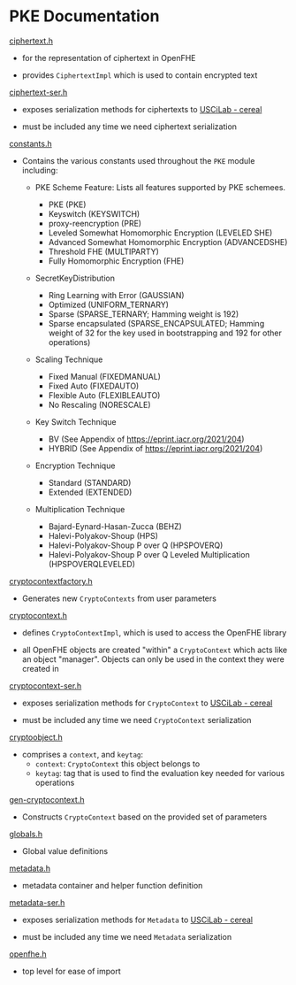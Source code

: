 # PKE Documentation

[ciphertext.h](ciphertext.h)

- for the representation of ciphertext in OpenFHE

- provides `CiphertextImpl` which is used to contain encrypted text

[ciphertext-ser.h](ciphertext-ser.h)

- exposes serialization methods for ciphertexts to [USCiLab - cereal](https://github.com/USCiLab/cereal)

- must be included any time we need ciphertext serialization

[constants.h](constants.h)

- Contains the various constants used throughout the `PKE` module including:
  - PKE Scheme Feature: Lists all features supported by PKE schemees.
    - PKE (PKE)
    - Keyswitch (KEYSWITCH)
    - proxy-reencryption (PRE)
    - Leveled Somewhat Homomorphic Encryption (LEVELED SHE)
    - Advanced Somewhat Homomorphic Encryption (ADVANCEDSHE)
    - Threshold FHE (MULTIPARTY)
    - Fully Homomorphic Encryption (FHE)

  - SecretKeyDistribution
    - Ring Learning with Error (GAUSSIAN)
    - Optimized (UNIFORM_TERNARY)
    - Sparse (SPARSE_TERNARY; Hamming weight is 192)
    - Sparse encapsulated (SPARSE_ENCAPSULATED; Hamming weight of 32 for the key used in bootstrapping and 192 for other operations)

  - Scaling Technique
    - Fixed Manual (FIXEDMANUAL)
    - Fixed Auto (FIXEDAUTO)
    - Flexible Auto (FLEXIBLEAUTO)
    - No Rescaling (NORESCALE)

  - Key Switch Technique
    - BV (See Appendix of https://eprint.iacr.org/2021/204)
    - HYBRID (See Appendix of https://eprint.iacr.org/2021/204)

  - Encryption Technique
    - Standard (STANDARD)
    - Extended (EXTENDED)

  - Multiplication Technique
    - Bajard-Eynard-Hasan-Zucca (BEHZ)
    - Halevi-Polyakov-Shoup (HPS)
    - Halevi-Polyakov-Shoup P over Q (HPSPOVERQ)
    - Halevi-Polyakov-Shoup P over Q Leveled Multiplication (HPSPOVERQLEVELED)

[cryptocontextfactory.h](cryptocontextfactory.h)

- Generates new `CryptoContexts` from user parameters

[cryptocontext.h](cryptocontext.h)

- defines `CryptoContextImpl`, which is used to access the OpenFHE library

- all OpenFHE objects are created "within" a `CryptoContext` which acts like an object "manager".
Objects can only be used in the context they were created in


[cryptocontext-ser.h](cryptocontext-ser.h)

- exposes serialization methods for `CryptoContext` to [USCiLab - cereal](https://github.com/USCiLab/cereal)

- must be included any time we need `CryptoContext` serialization

[cryptoobject.h](cryptoobject.h)

- comprises a `context`, and `keytag`:
  - `context`: `CryptoContext` this object belongs to
  - `keytag`: tag that is used to find the evaluation key needed for various operations

[gen-cryptocontext.h](gen-cryptocontext.h)

- Constructs `CryptoContext` based on the provided set of parameters

[globals.h](globals.h)

- Global value definitions

[metadata.h](metadata.h)

- metadata container and helper function definition

[metadata-ser.h](metadata-ser.h)

- exposes serialization methods for `Metadata` to [USCiLab - cereal](https://github.com/USCiLab/cereal)

- must be included any time we need `Metadata` serialization

[openfhe.h](openfhe.h)

- top level for ease of import
